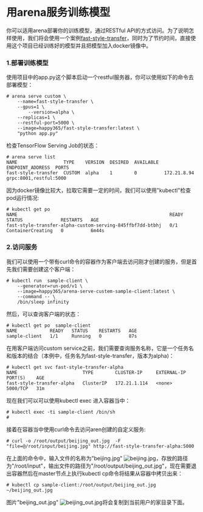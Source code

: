 # 用arena服务训练模型

你可以适用arena部署你的训练模型，通过RESTful API的方式访问。为了说明怎样使用，我们将会使用一个案例[fast-style-transfer](https://github.com/floydhub/fast-style-transfer)，同时为了节约时间，直接使用这个项目已经训练好的模型并且把模型加入docker镜像中。

### 1.部署训练模型

使用项目中的app.py这个脚本启动一个restful服务器，你可以使用如下的命令去部署模型：

```
# arena serve custom \
	--name=fast-style-transfer \
	--gpus=1 \
        --version=alpha \
	--replicas=1 \
	--restful-port=5000 \
	--image=happy365/fast-style-transfer:latest \
	"python app.py"
```
检查TensorFlow Serving Job的状态：

```
# arena serve list
NAME                 TYPE    VERSION  DESIRED  AVAILABLE  ENDPOINT_ADDRESS  PORTS
fast-style-transfer  CUSTOM  alpha    1        0          172.21.8.94       grpc:8001,restful:5000
```
因为docker镜像比较大，拉取它需要一定的时间，我们可以使用"kubectl"检查pod运行情况:

```
# kubectl get po
NAME                                                        READY   STATUS              RESTARTS   AGE
fast-style-transfer-alpha-custom-serving-845ffbf7dd-btbhj   0/1     ContainerCreating   0          6m44s
```

### 2.访问服务 

我们可以使用一个带有curl命令的容器作为客户端去访问刚才创建的服务，但是首先我们需要创建这个客户端：
```
# kubectl run  sample-client \
	--generator=run-pod/v1 \
	--image=happy365/arena-serve-custem-sample-client:latest \
	--command -- \
	/bin/sleep infinity
```
然后，可以查询客户端的状态：
```
# kubectl get po  sample-client
NAME            READY   STATUS    RESTARTS   AGE
sample-client   1/1     Running   0          87s 

```
在用客户端访问custom service之前，我们需要查询服务名称，它是一个任务名和版本的结合（本例中，任务名为fast-style-transfer，版本为alpha)：

```
# kubectl get svc fast-style-transfer-alpha
NAME                        TYPE        CLUSTER-IP     EXTERNAL-IP   PORT(S)    AGE
fast-style-transfer-alpha   ClusterIP   172.21.1.114   <none>        5000/TCP   31m
```
现在我们可以可以使用kubectl exec 进入容器当中：

```
# kubectl exec -ti sample-client /bin/sh
#
```
接着在容器当中使用curl命令去访问aren创建的自定义服务:
```
# curl -o /root/output/beijing_out.jpg  -F "file=@/root/input/beijing.jpg" http://fast-style-transfer-alpha:5000
```
在上面的命令中，输入文件的名称为"beijing.jpg" ![beijing.jpg](15-custom-serving-sample-beijing.jpg)，存放的路径为"/root/input"，输出文件的路径为"/root/output/beijing_out.jpg"，现在需要退出容器然后在master节点上执行kubectl cp命令将结果从容器中拷贝出来：
```
# kubectl cp sample-client:/root/output/beijing_out.jpg ~/beijing_out.jpg
```
图片"beijing_out.jpg" ![beijing_out.jpg](15-custom-serving-sample-beijing_out.jpg)将会复制到当前用户的家目录下面。



